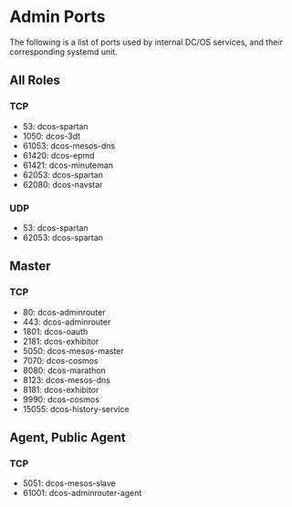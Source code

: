 # Admin Ports

The following is a list of ports used by internal DC/OS services, and their corresponding systemd unit.

## All Roles

### TCP

 - 53: dcos-spartan
 - 1050: dcos-3dt
 - 61053: dcos-mesos-dns
 - 61420: dcos-epmd
 - 61421: dcos-minuteman
 - 62053: dcos-spartan
 - 62080: dcos-navstar

### UDP

 - 53: dcos-spartan
 - 62053: dcos-spartan

## Master

### TCP

 - 80: dcos-adminrouter
 - 443: dcos-adminrouter
 - 1801: dcos-oauth
 - 2181: dcos-exhibitor
 - 5050: dcos-mesos-master
 - 7070: dcos-cosmos
 - 8080: dcos-marathon
 - 8123: dcos-mesos-dns
 - 8181: dcos-exhibitor
 - 9990: dcos-cosmos
 - 15055: dcos-history-service

## Agent, Public Agent

### TCP

 - 5051: dcos-mesos-slave
 - 61001: dcos-adminrouter-agent
